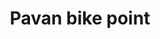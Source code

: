 ---
title: "Pavan bike point"
url: /vanasthalipuram-hyderabad/pavan-bike-point/
shop: motorcycle
---